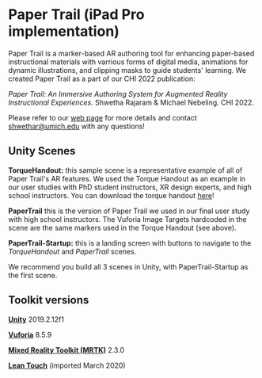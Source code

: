 # Paper Trail (iPad Pro implementation)

Paper Trail is a marker-based AR authoring tool for enhancing paper-based instructional materials with varrious forms of digital media, animations for dynamic illustrations, and clipping masks to guide students' learning. We created Paper Trail as a part of our CHI 2022 publication:

*Paper Trail: An Immersive Authoring System for Augmented Reality Instructional Experiences.* Shwetha Rajaram & Michael Nebeling. CHI 2022.

Please refer to our [web page](https://www.mi2lab.com/research/papertrail/) for more details and contact [shwethar@umich.edu](mailto:shwethar@umich.edu) with any questions!


<h2>Unity Scenes</h2>

**TorqueHandout:** this sample scene is a representative example of all of Paper Trail's AR features. We used the Torque Handout as an example in our user studies with PhD student instructors, XR design experts, and high school instructors. You can download the torque handout [here](https://docs.google.com/document/d/1C4VrJB96g7f7sYV6IEmOKhddrwqSrj5oew87MeDrkCk/edit?usp=sharing)!

**PaperTrail** this is the version of Paper Trail we used in our final user study with high school instructors. The Vuforia Image Targets hardcoded in the scene are the same markers used in the Torque Handout (see above).

**PaperTrail-Startup:** this is a landing screen with buttons to navigate to the *TorqueHandout* and *PaperTrail* scenes.

We recommend you build all 3 scenes in Unity, with PaperTrail-Startup as the first scene.


<h2>Toolkit versions</h2>

**[Unity](https://unity.com/download)** 2019.2.12f1

**[Vuforia](https://developer.vuforia.com/downloads/SDK)** 8.5.9

**[Mixed Reality Toolkit (MRTK)](https://github.com/microsoft/MixedRealityToolkit-Unity/releases)** 2.3.0

**[Lean Touch](https://assetstore.unity.com/packages/tools/input-management/lean-touch-30111#description)** (imported March 2020)
